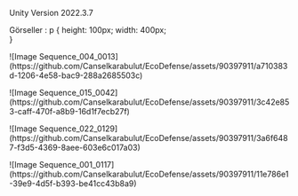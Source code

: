 Unity Version 2022.3.7

Görseller :
p {
    height: 100px;
    width: 400px;   
}
<p  height: 500px;    width: 100px;> ![Image Sequence_004_0013](https://github.com/Canselkarabulut/EcoDefense/assets/90397911/a710383d-1206-4e58-bac9-288a2685503c) </p>
<p  height: 500px;    width: 100px;> ![Image Sequence_015_0042](https://github.com/Canselkarabulut/EcoDefense/assets/90397911/3c42e853-caff-470f-a8b9-16d1f7ecb27f) </p>
<p  height: 500px;    width: 100px;> ![Image Sequence_022_0129](https://github.com/Canselkarabulut/EcoDefense/assets/90397911/3a6f6487-f3d5-4369-8aee-603e6c017a03) </p>
<p  height: 500px;    width: 100px;> ![Image Sequence_001_0117](https://github.com/Canselkarabulut/EcoDefense/assets/90397911/11e786e1-39e9-4d5f-b393-be41cc43b8a9) </p>

